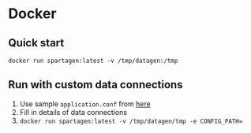 # Docker
## Quick start
`docker run spartagen:latest -v /tmp/datagen:/tmp`

## Run with custom data connections
1. Use sample `application.conf` from [here](../../app/src/main/resources/application.conf)
2. Fill in details of data connections
3. `docker run spartagen:latest -v /tmp/datagen/tmp -e CONFIG_PATH=`
